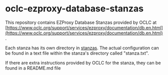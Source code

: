 # oclc-ezproxy-database-stanzas

This repository contains EZProxy Database Stanzas provided by OCLC at [https://www.oclc.org/support/services/ezproxy/documentation/db.en.html](https://www.oclc.org/support/services/ezproxy/documentation/db.en.html).

Each stanza has its own directory in [stanzas](https://github.com/kent-state-university-libraries/oclc-ezproxy-database-stanzas/tree/master/stanzas). The actual configuration can be found in a text file within the stanza's directory called "stanza.txt".

If there are extra instructions provided by OCLC for the stanza, they can be found in a README.md file
